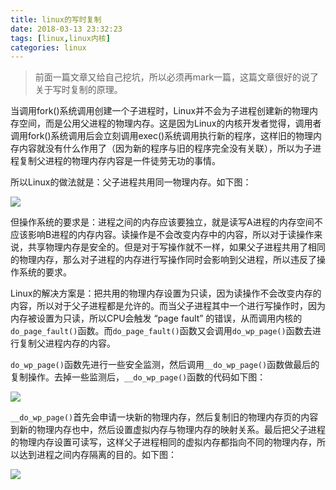 ```yaml
---
title: linux的写时复制
date: 2018-03-13 23:32:23
tags: [linux,linux内核]
categories: linux
---
```

> 前面一篇文章又给自己挖坑，所以必须再mark一篇，这篇文章很好的说了关于写时复制的原理。

当调用fork()系统调用创建一个子进程时，Linux并不会为子进程创建新的物理内存空间，而是公用父进程的物理内存。这是因为Linux的内核开发者觉得，调用者调用fork()系统调用后会立刻调用exec()系统调用执行新的程序，这样旧的物理内存内容就没有什么作用了（因为新的程序与旧的程序完全没有关联），所以为子进程复制父进程的物理内存内容是一件徒劳无功的事情。

所以Linux的做法就是：父子进程共用同一物理内存。如下图：

[![](http://idiotsky.me/images2/linux-copy-on-write-1.png)](http://idiotsky.me/images2/linux-copy-on-write-1.png) 
<!-- more -->

但操作系统的要求是：进程之间的内存应该要独立，就是读写A进程的内存空间不应该影响B进程的内存内容。读操作是不会改变内存中的内容，所以对于读操作来说，共享物理内存是安全的。但是对于写操作就不一样，如果父子进程共用了相同的物理内存，那么对子进程的内存进行写操作同时会影响到父进程，所以违反了操作系统的要求。

Linux的解决方案是：把共用的物理内存设置为只读，因为读操作不会改变内存的内容，所以对于父子进程都是允许的。而当父子进程其中一个进行写操作时，因为内存被设置为只读，所以CPU会触发 “page fault” 的错误，从而调用内核的`do_page_fault()`函数。而`do_page_fault()`函数又会调用`do_wp_page()`函数去进行复制父进程内存的内容。

`do_wp_page()`函数先进行一些安全监测，然后调用`__do_wp_page()`函数做最后的复制操作。去掉一些监测后，`__do_wp_page()`函数的代码如下图：

[![](http://idiotsky.me/images2/linux-copy-on-write-3.jpg)](http://idiotsky.me/images2/linux-copy-on-write-3.jpg) 

`__do_wp_page()`首先会申请一块新的物理内存，然后复制旧的物理内存页的内容到新的物理内存也中，然后设置虚拟内存与物理内存的映射关系。最后把父子进程的物理内存设置可读写，这样父子进程相同的虚拟内存都指向不同的物理内存，所以达到进程之间内存隔离的目的。如下图：

[![](http://idiotsky.me/images2/linux-copy-on-write-2.png)](http://idiotsky.me/images2/linux-copy-on-write-2.png) 